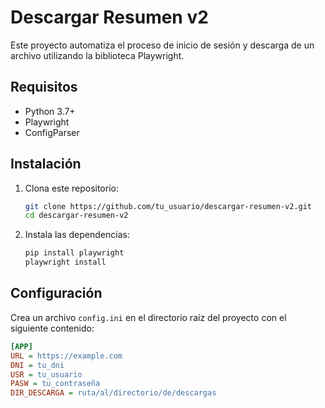# Descargar Resumen v2

Este proyecto automatiza el proceso de inicio de sesión y descarga de un archivo utilizando la biblioteca Playwright.

## Requisitos

- Python 3.7+
- Playwright
- ConfigParser

## Instalación

1. Clona este repositorio:

    ```sh
    git clone https://github.com/tu_usuario/descargar-resumen-v2.git
    cd descargar-resumen-v2
    ```

2. Instala las dependencias:

    ```sh
    pip install playwright
    playwright install
    ```

## Configuración

Crea un archivo `config.ini` en el directorio raíz del proyecto con el siguiente contenido:

```ini
[APP]
URL = https://example.com
DNI = tu_dni
USR = tu_usuario
PASW = tu_contraseña
DIR_DESCARGA = ruta/al/directorio/de/descargas
